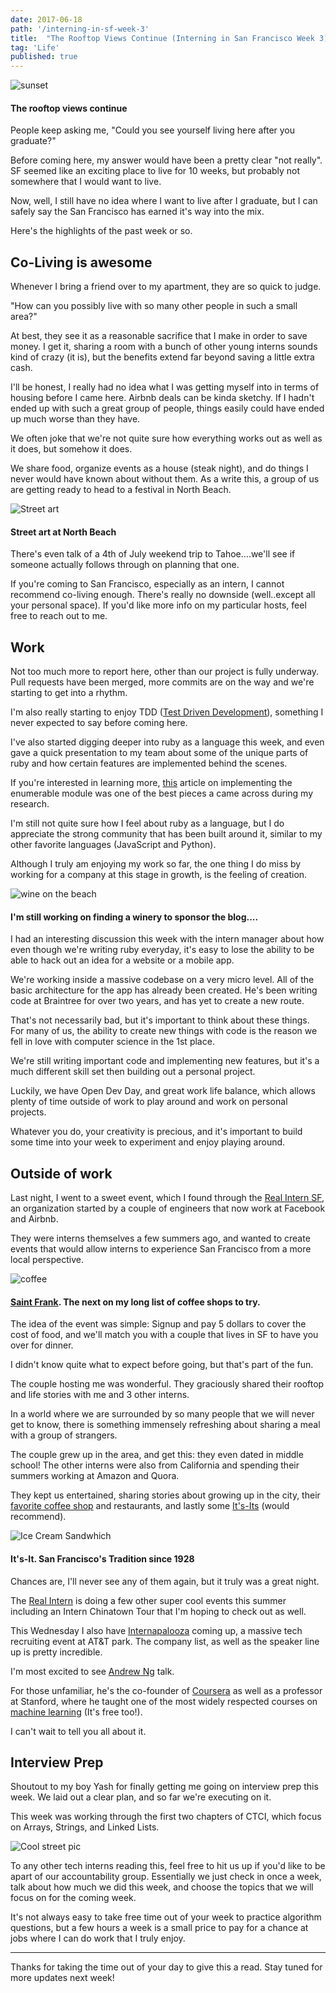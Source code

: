 ```yaml
---
date: 2017-06-18
path: '/interning-in-sf-week-3'
title:  "The Rooftop Views Continue (Interning in San Francisco Week 3)"
tag: 'Life'
published: true
---
```

![sunset](sunset.jpg)
#### The rooftop views continue

People keep asking me, "Could you see yourself living here after you graduate?"

Before coming here, my answer would have been a pretty clear "not really".  SF seemed like an exciting place to live for 10 weeks, but probably not somewhere that I would want to live.

Now, well, I still have no idea where I want to live after I graduate, but I can safely say the San Francisco has earned it's way into the mix.

Here's the highlights of the past week or so.

## Co-Living is awesome
Whenever I bring a friend over to my apartment, they are so quick to judge.

"How can you possibly live with so many other people in such a small area?"

At best, they see it as a reasonable sacrifice that I make in order to save money.  I get it, sharing a room with a bunch of other young interns sounds kind of crazy (it is), but the benefits extend far beyond saving a little extra cash.

I'll be honest, I really had no idea what I was getting myself into in terms of housing before I came here.  Airbnb deals can be kinda sketchy.  If I hadn't ended up with such a great group of people, things easily could have ended up much worse than they have.

We often joke that we're not quite sure how everything works out as well as it does, but somehow it does.

We share food, organize events as a house (steak night), and do things I never would have known about without them.  As a write this, a group of us are getting ready to head to a festival in North Beach.

![Street art](./art.jpg)
#### Street art at North Beach

There's even talk of a 4th of July weekend trip to Tahoe....we'll see if someone actually follows through on planning that one.

If you're coming to San Francisco, especially as an intern, I cannot recommend co-living enough.  There's really no downside (well..except all your personal space).  If you'd like more info on my particular hosts, feel free to reach out to me.

## Work
Not too much more to report here, other than our project is fully underway.  Pull requests have been merged, more commits are on the way and we're starting to get into a rhythm.

I'm also really starting to enjoy TDD ([Test Driven Development]((https://en.wikipedia.org/wiki/Test-driven_development))), something I never expected to say before coming here.

I've also started digging deeper into ruby as a language this week, and even gave a quick presentation to my team about some of the unique parts of ruby and how certain features are implemented behind the scenes.

If you're interested in learning more, [this](https://mauricio.github.io/2015/01/12/implementing-enumerable-in-ruby.html) article on implementing the enumerable module was one of the best pieces a came across during my research.

I'm still not quite sure how I feel about ruby as a language, but I do appreciate the strong community that has been built around it, similar to my other favorite languages (JavaScript and Python).

Although I truly am enjoying my work so far, the one thing I do miss by working for a company at this stage in growth, is the feeling of creation.

![wine on the beach](./wine.jpg)
#### I'm still working on finding a winery to sponsor the blog....

I had an interesting discussion this week with the intern manager about how even though we're writing ruby everyday, it's easy to lose the ability to be able to hack out an idea for a website or a mobile app.

We're working inside a massive codebase on a very micro level.  All of the basic architecture for the app has already been created.  He's been writing code at Braintree for over two years, and has yet to create a new route.

That's not necessarily bad, but it's important to think about these things.  For many of us, the ability to create new things with code is the reason we fell in love with computer science in the 1st place.

We're still writing important code and implementing new features, but it's a much different skill set then building out a personal project.

Luckily, we have Open Dev Day, and great work life balance, which allows plenty of time outside of work to play around and work on personal projects.

Whatever you do, your creativity is precious, and it's important to build some time into your week to experiment and enjoy playing around.

## Outside of work
Last night, I went to a sweet event, which I found through the [Real Intern SF](https://www.facebook.com/therealinternsf/), an organization started by a couple of engineers that now work at Facebook and Airbnb.

They were interns themselves a few summers ago, and wanted to create events that would allow interns to experience San Francisco from a more local perspective.

![coffee](./st_franks.jpg)
#### [Saint Frank](https://www.instagram.com/saintfrankcoffee/).  The next on my long list of coffee shops to try.

The idea of the event was simple: Signup and pay 5 dollars to cover the cost of food, and we'll match you with a couple that lives in SF to have you over for dinner.

I didn't know quite what to expect before going, but that's part of the fun.

The couple hosting me was wonderful.  They graciously shared their rooftop and life stories with me and 3 other interns.

In a world where we are surrounded by so many people that we will never get to know, there is something immensely refreshing about sharing a meal with a group of strangers.

The couple grew up in the area, and get this: they even dated in middle school!  The other interns were also from California and spending their summers working at Amazon and Quora.

They kept us entertained, sharing stories about growing up in the city, their [favorite coffee shop](https://www.saintfrankcoffee.com/) and restaurants, and lastly some [It's-Its](https://www.itsiticecream.com/) (would recommend).

![Ice Cream Sandwhich](itsit.jpg)
#### It's-It.  San Francisco's Tradition since 1928

Chances are, I'll never see any of them again, but it truly was a great night.

The [Real Intern](https://www.facebook.com/therealinternsf/) is doing a few other super cool events this summer including an Intern Chinatown Tour that I'm hoping to check out as well.

This Wednesday I also have [Internapalooza](http://internapalooza.com/) coming up, a massive tech recruiting event at AT&T park.  The company list, as well as the speaker line up is pretty incredible.

I'm most excited to see [Andrew Ng](http://www.andrewng.org/) talk.

For those unfamiliar, he's the co-founder of [Coursera](https://www.coursera.org/) as well as a professor at Stanford, where he taught one of the most widely respected courses on [machine learning](https://www.youtube.com/watch?v=UzxYlbK2c7E&list=PLA89DCFA6ADACE599) (It's free too!).

I can't wait to tell you all about it.

## Interview Prep
Shoutout to my boy Yash for finally getting me going on interview prep this week.  We laid out a clear plan, and so far we're executing on it.

This week was working through the first two chapters of CTCI, which focus on Arrays, Strings, and Linked Lists.

![Cool street pic](./street.jpg)

To any other tech interns reading this, feel free to hit us up if you'd like to be apart of our accountability group.  Essentially we just check in once a week, talk about how much we did this week, and choose the topics that we will focus on for the coming week.

It's not always easy to take free time out of your week to practice algorithm questions, but a few hours a week is a small price to pay for a chance at jobs where I can do work that I truly enjoy.

____
Thanks for taking the time out of your day to give this a read.  Stay tuned for more updates next week!
